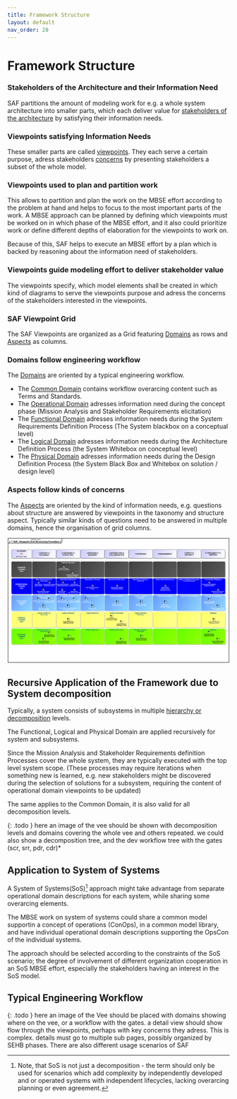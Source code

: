 ```yaml
---
title: Framework Structure
layout: default
nav_order: 20
---
```


# Framework Structure 

### Stakeholders of the Architecture and their Information Need
SAF partitions the amount of modeling work for e.g. a whole system architecture into smaller parts, which each deliver value for [stakeholders of the architecture](faq.md#stakeholders) by satisfying their information needs.

### Viewpoints satisfying Information Needs
These smaller parts are called [viewpoints](faq.md#viewpoints). They each serve a certain purpose, adress stakeholders [concerns](faq.md#concerns) by presenting stakeholders a subset of the whole model. 

### Viewpoints used to plan and partition work
This allows to partition and plan the work on the MBSE effort according to the problem at hand and helps to focus to the most important parts of the work. A MBSE approach can be planned by defining which viewpoints must be worked on in which phase of the MBSE effort, and it also could prioritize work or define different depths of elaboration for the viewpoints to work on.

Because of this, SAF helps to execute an MBSE effort by a plan which is backed by reasoning about the information need of stakeholders.

### Viewpoints guide modeling effort to deliver stakeholder value
The viewpoints specify, which model elements shall be created in which kind of diagrams to serve the viewpoints purpose and adress the concerns of the stakeholders interested in the viewpoints. 

### SAF Viewpoint Grid
The SAF Viewpoints are organized as a Grid featuring [Domains](userdoc/domains.md) as rows and [Aspects](userdoc/aspects.md) as columns.

### Domains follow engineering workflow
The [Domains](userdoc/domains.md)  are oriented by a typical engineering workflow. 
 * The [Common Domain](userdoc/common.md) contains workflow overarcing content such as Terms and Standards. 
 * The [Operational Domain](userdoc/operational.md) adresses information need during the concept phase (Mission Analysis and Stakeholder Requirements elicitation)
 * The [Functional Domain](userdoc/functional.md) adresses information needs during the System Requirements Definition Process (The System blackbox on a conceptual level)
 * The [Logical Domain](userdoc/logical.md) adresses information needs during the Architecture Definition Process (the System Whitebox on conceptual level)
 * The [Physical Domain](userdoc/physical.md) adresses information needs during the Design Definition Process (the System Black Box and Whitebox on solution / design level)

### Aspects follow kinds of concerns
The  [Aspects](userdoc/aspects.md) are oriented by the kind of information needs, e.g. questions about structure are answered by viewpoints in the taxonomy and structure aspect. Typically similar kinds of questions need to be answered in multiple domains, hence the organisation of grid columns.

![SAF Grid](assets/images/SAF_Viewpoint-Grid-Structuring-Formalism.svg)


## Recursive Application of the Framework due to System decomposition
Typically, a system consists of subsystems in multiple [hierarchy or decomposition](faq.md#system-hierarchy) levels. 

The Functional, Logical and Physical Domain are applied recursively for system and subsystems.

Since the Mission Analysis and Stakeholder Requirements definition Processes cover the whole system, they are typically executed with the top level system scope. (These processes may require iterations when something new is learned, e.g. new stakeholders might be discovered during the selection of solutions for a subsystem, requiring the content of operational domain viewpoints to be updated)

The same applies to the Common Domain, it is also valid for all decomposition levels.

{: .todo }
here an image of the vee should be shown with decomposition levels and domains covering the whole vee and others repeated. we could also show a decomposition tree, and the dev workflow tree with the gates (scr, srr, pdr, cdr)*

## Application to System of Systems
A System of Systems(SoS)[^1] approach might take advantage from separate operational domain descriptions for each system, while sharing some overarcing elements. 

The MBSE work on system of systems could share a common model supportin a concept of operations (ConOps), in a common model library, and have individual operational domain descriptions supporting the OpsCon of the individual systems.

The approach should be selected according to the constraints of the SoS scenario; the degree of involvement of different organization cooperation in an SoS MBSE effort, especially the stakeholders having an interest in the SoS model.

## Typical Engineering Workflow

{: .todo }
here an image of the Vee should be placed with domains showing where on the vee, or a workflow with the gates. a detail view should show flow through the viewpoints, perhaps with key concerns they adress.
This is complex. details must go to multiple sub pages, possibly organized by SEHB phases. There are also different usage scenarios of SAF

[^1]:Note, that SoS is not just a decomposition - the term should only be used for scenarios which add complexity by independently developed and or operated systems with independent lifecycles, lacking overarcing planning or even agreement.